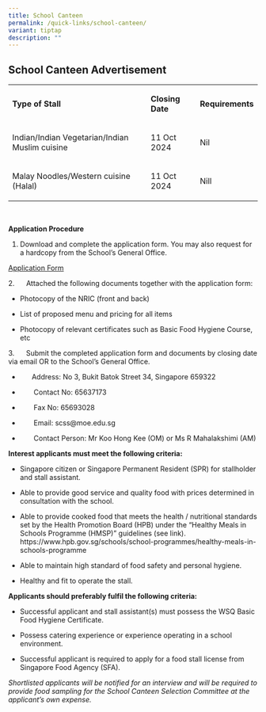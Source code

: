 ```yaml
---
title: School Canteen
permalink: /quick-links/school-canteen/
variant: tiptap
description: ""
---
```

<h2>School Canteen Advertisement</h2>
<table style="minWidth: 75px">
<colgroup>
<col>
<col>
<col>
</colgroup>
<tbody>
<tr>
<td rowspan="1" colspan="1">
<p><strong>Type of Stall</strong>
</p>
</td>
<td rowspan="1" colspan="1">
<p><strong>Closing Date</strong>
</p>
</td>
<td rowspan="1" colspan="1">
<p><strong>Requirements</strong>
</p>
</td>
</tr>
<tr>
<td rowspan="1" colspan="1">
<p>Indian/Indian Vegetarian/Indian Muslim cuisine</p>
</td>
<td rowspan="1" colspan="1">
<p>11 Oct 2024</p>
</td>
<td rowspan="1" colspan="1">
<p>Nil</p>
</td>
</tr>
<tr>
<td rowspan="1" colspan="1">
<p>Malay Noodles/Western cuisine (Halal)</p>
</td>
<td rowspan="1" colspan="1">
<p>11 Oct 2024</p>
</td>
<td rowspan="1" colspan="1">
<p>Nill</p>
</td>
</tr>
</tbody>
</table>
<p>&nbsp;</p>
<p><strong>Application Procedure</strong>
</p>
<ol data-tight="true" class="tight">
<li>
<p>Download and complete the application form. You may also request for a
hardcopy from the School’s General Office.</p>
</li>
</ol>
<p><a href="/files/application_for_canteen_stall_in_existing_sch_130924.pdf" rel="noopener nofollow" target="_blank">Application Form</a>
</p>
<p>2.&nbsp;&nbsp;&nbsp;&nbsp;&nbsp; Attached the following documents together
with the application form:</p>
<ul data-tight="true" class="tight">
<li>
<p>Photocopy of the NRIC (front and back)</p>
</li>
<li>
<p>List of proposed menu and pricing for all items</p>
</li>
<li>
<p>Photocopy of relevant certificates such as Basic Food Hygiene Course,
etc</p>
</li>
</ul>
<p>3.&nbsp;&nbsp;&nbsp;&nbsp;&nbsp; Submit the completed application form
and documents by closing date via email OR to the School’s General Office.</p>
<ul data-tight="true" class="tight">
<li>
<p>&nbsp;&nbsp;&nbsp;&nbsp;&nbsp; Address: No 3, Bukit Batok Street 34, Singapore
659322</p>
</li>
<li>
<p>&nbsp;&nbsp;&nbsp;&nbsp;&nbsp;&nbsp; Contact No: 65637173</p>
</li>
<li>
<p>&nbsp;&nbsp;&nbsp;&nbsp;&nbsp;&nbsp; Fax No: 65693028</p>
</li>
<li>
<p>&nbsp;&nbsp;&nbsp;&nbsp;&nbsp;&nbsp; Email: <a rel="noopener noreferrer nofollow" target="_blank">scss@moe.edu.sg</a>
</p>
</li>
<li>
<p>&nbsp;&nbsp;&nbsp;&nbsp;&nbsp;&nbsp; Contact Person: Mr Koo Hong Kee (OM)
or Ms R Mahalakshimi (AM)</p>
</li>
</ul>
<p><strong>Interest applicants must meet the following criteria:</strong>
</p>
<ul data-tight="true" class="tight">
<li>
<p>Singapore citizen or Singapore Permanent Resident (SPR) for stallholder
and stall assistant.</p>
</li>
<li>
<p>Able to provide good service and quality food with prices determined in
consultation with the school.</p>
</li>
<li>
<p>Able to provide cooked food that meets the health / nutritional standards
set by the Health Promotion Board (HPB) under the “Healthy Meals in Schools
Programme (HMSP)” guidelines (see link). <a rel="noopener noreferrer nofollow" target="_blank">https://www.hpb.gov.sg/schools/school-programmes/healthy-meals-in-schools-programme</a>
</p>
</li>
<li>
<p>Able to maintain high standard of food safety and personal hygiene.</p>
</li>
<li>
<p>Healthy and fit to operate the stall.</p>
</li>
</ul>
<p><strong>Applicants should preferably fulfil the following criteria:</strong>
</p>
<ul data-tight="true" class="tight">
<li>
<p>Successful applicant and stall assistant(s) must possess the WSQ Basic
Food Hygiene Certificate.</p>
</li>
<li>
<p>Possess catering experience or experience operating in a school environment.</p>
</li>
<li>
<p>Successful applicant is required to apply for a food stall license from
Singapore Food Agency (SFA).</p>
</li>
</ul>
<p><em>Shortlisted applicants will be notified for an interview and will be required to provide food sampling for the School Canteen Selection Committee at the applicant’s own expense.</em>
</p>
<p>&nbsp;</p>